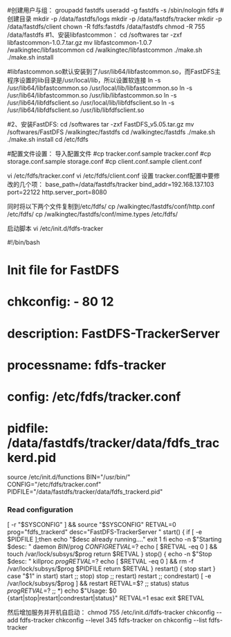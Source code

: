 #创建用户与组：
groupadd fastdfs
useradd -g fastdfs -s /sbin/nologin fdfs
#创建目录
mkdir -p /data/fastdfs/logs
mkdir -p /data/fastdfs/tracker
mkdir -p /data/fastdfs/client
chown -R fdfs:fastdfs /data/fastdfs
chmod -R 755 /data/fastdfs
#1、安装libfastcommon：
cd /softwares
tar -zxf libfastcommon-1.0.7.tar.gz
mv libfastcommon-1.0.7 /walkingtec/libfastcommon
cd /walkingtec/libfastcommon
./make.sh
./make.sh install

#libfastcommon.so默认安装到了/usr/lib64/libfastcommon.so，而FastDFS主程序设置的lib目录是/usr/local/lib，所以设置软连接
ln -s /usr/lib64/libfastcommon.so /usr/local/lib/libfastcommon.so
ln -s /usr/lib64/libfastcommon.so /usr/lib/libfastcommon.so
ln -s /usr/lib64/libfdfsclient.so /usr/local/lib/libfdfsclient.so
ln -s /usr/lib64/libfdfsclient.so /usr/lib/libfdfsclient.so


#2、安装FastDFS:
cd /softwares
tar -zxf FastDFS_v5.05.tar.gz
mv /softwares/FastDFS /walkingtec/fastdfs
cd /walkingtec/fastdfs
./make.sh
./make.sh install
cd /etc/fdfs

#配置文件设置： 导入配置文件
#cp tracker.conf.sample tracker.conf
#cp storage.conf.sample storage.conf
#cp client.conf.sample client.conf

vi /etc/fdfs/tracker.conf
vi /etc/fdfs/client.conf
设置
tracker.conf配置中要修改的几个项：
base_path=/data/fastdfs/tracker
bind_addr=192.168.137.103
port=22122
http.server_port=8080

同时将以下两个文件复制到/etc/fdfs/
cp /walkingtec/fastdfs/conf/http.conf /etc/fdfs/
cp /walkingtec/fastdfs/conf/mime.types /etc/fdfs/


启动脚本
vi /etc/init.d/fdfs-tracker

#!/bin/bash
#
# Init file for FastDFS
#
# chkconfig: - 80 12
# description: FastDFS-TrackerServer
#
# processname: fdfs-tracker
# config: /etc/fdfs/tracker.conf
# pidfile: /data/fastdfs/tracker/data/fdfs_trackerd.pid

source /etc/init.d/functions
BIN="/usr/bin/"
CONFIG="/etc/fdfs/tracker.conf"
PIDFILE="/data/fastdfs/tracker/data/fdfs_trackerd.pid"
### Read configuration
[ -r "$SYSCONFIG" ] && source "$SYSCONFIG"
RETVAL=0
prog="fdfs_trackerd"
desc="FastDFS-TrackerServer "
start() {
        if [ -e $PIDFILE ];then
             echo "$desc already running...."
             exit 1
        fi
        echo -n $"Starting $desc: "
        daemon $BIN/$prog $CONFIG
        RETVAL=$?
        echo
        [ $RETVAL -eq 0 ] && touch /var/lock/subsys/$prog
        return $RETVAL
}
stop() {
        echo -n $"Stop $desc: "
        killproc $prog
        RETVAL=$?
        echo
        [ $RETVAL -eq 0 ] && rm -f /var/lock/subsys/$prog $PIDFILE
        return $RETVAL
}
restart() {
        stop
        start
}
case "$1" in
  start)
        start
        ;;
  stop)
        stop
        ;;
  restart)
        restart
        ;;
  condrestart)
        [ -e /var/lock/subsys/$prog ] && restart
        RETVAL=$?
        ;;
  status)
        status $prog
        RETVAL=$?
        ;;
   *)
        echo $"Usage: $0 {start|stop|restart|condrestart|status}"
        RETVAL=1
esac
exit $RETVAL

然后增加服务并开机自启动：
chmod 755 /etc/init.d/fdfs-tracker
chkconfig --add fdfs-tracker
chkconfig --level 345 fdfs-tracker on
chkconfig --list fdfs-tracker